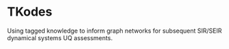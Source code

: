 # TKodes
Using tagged knowledge to inform graph networks for subsequent SIR/SEIR dynamical systems UQ assessments.
